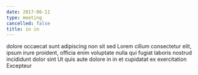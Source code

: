 ```yaml
---
date: 2017-06-11
type: meeting
cancelled: false
title: in in
---
```

dolore occaecat sunt adipiscing non sit sed Lorem cillum consectetur elit, ipsum irure proident, officia enim voluptate nulla qui fugiat laboris nostrud incididunt dolor sint Ut quis aute dolore in in et cupidatat ex exercitation Excepteur